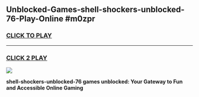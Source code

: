 
## Unblocked-Games-shell-shockers-unblocked-76-Play-Online #m0zpr
<h3>
<a href="https://news.freeplayer.one?title=shell-shockers-unblocked-76&ref=3">CLICK TO PLAY</a></h3>
<hr>

<h3>
<a href="https://news.freeplayer.one?title=shell-shockers-unblocked-76&ref=3">CLICK 2 PLAY</a>
  
</h3>

<a href="https://news.freeplayer.one?title=shell-shockers-unblocked-76&ref=3"><img src="https://clearcache.store/games.png"></a>


**shell-shockers-unblocked-76 games unblocked: Your Gateway to Fun and Accessible Online Gaming**
